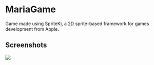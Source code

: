# MariaGame

Game made using SpriteKi, a 2D sprite-based framework for games development from Apple.


## Screenshots

<p float="left">
<img src="https://github.com/mcipswitch/lacuna-podcasts/Screenshots/game.gif">
</p>
